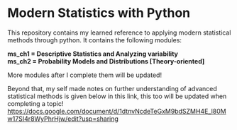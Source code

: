 # Modern Statistics with Python
This repository contains my learned reference to applying modern statistical methods through python. It contains the following modules: <br>

**ms_ch1 = Descriptive Statistics and Analyzing variability** <br>
**ms_ch2 = Probability Models and Distributions [Theory-oriented]<br>**

More modules after I complete them will be updated!

Beyond that, my self made notes on further understanding of advanced statistical methods is given below in this link, this too will be updated when completing a topic!
https://docs.google.com/document/d/1dtnvNcdeTeGxM9bdSZMH4E_l80Mw17SI4r8WyPhrHjw/edit?usp=sharing


